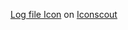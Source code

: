 <a href="https://iconscout.com/icons/log-file" target="_blank">Log file Icon</a> on <a href="https://iconscout.com">Iconscout</a>
